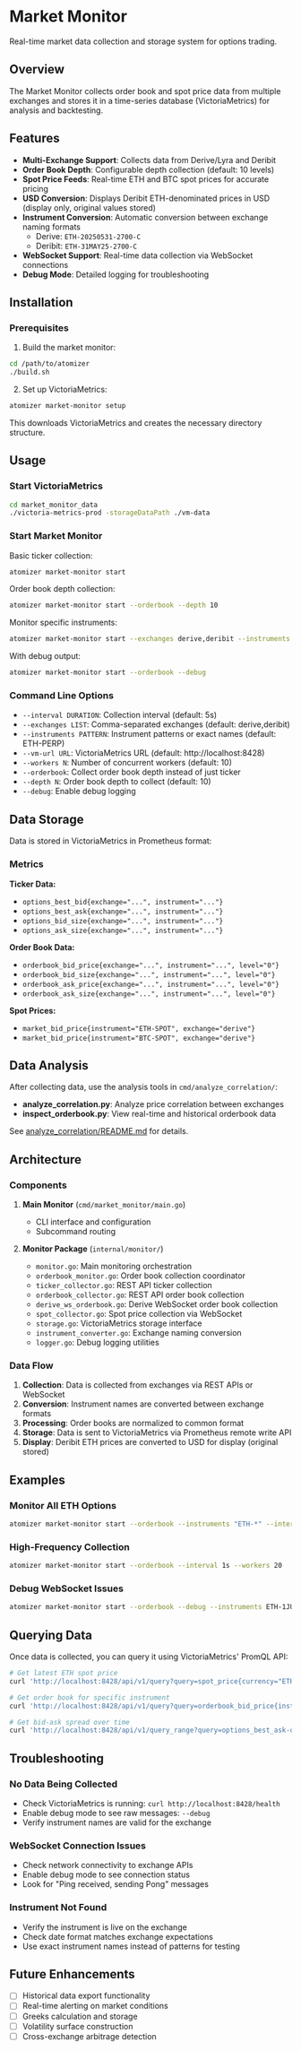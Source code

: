 # Market Monitor

Real-time market data collection and storage system for options trading.

## Overview

The Market Monitor collects order book and spot price data from multiple exchanges and stores it in a time-series database (VictoriaMetrics) for analysis and backtesting.

## Features

- **Multi-Exchange Support**: Collects data from Derive/Lyra and Deribit
- **Order Book Depth**: Configurable depth collection (default: 10 levels)
- **Spot Price Feeds**: Real-time ETH and BTC spot prices for accurate pricing
- **USD Conversion**: Displays Deribit ETH-denominated prices in USD (display only, original values stored)
- **Instrument Conversion**: Automatic conversion between exchange naming formats
  - Derive: `ETH-20250531-2700-C`
  - Deribit: `ETH-31MAY25-2700-C`
- **WebSocket Support**: Real-time data collection via WebSocket connections
- **Debug Mode**: Detailed logging for troubleshooting

## Installation

### Prerequisites

1. Build the market monitor:
```bash
cd /path/to/atomizer
./build.sh
```

2. Set up VictoriaMetrics:
```bash
atomizer market-monitor setup
```

This downloads VictoriaMetrics and creates the necessary directory structure.

## Usage

### Start VictoriaMetrics

```bash
cd market_monitor_data
./victoria-metrics-prod -storageDataPath ./vm-data
```

### Start Market Monitor

Basic ticker collection:
```bash
atomizer market-monitor start
```

Order book depth collection:
```bash
atomizer market-monitor start --orderbook --depth 10
```

Monitor specific instruments:
```bash
atomizer market-monitor start --exchanges derive,deribit --instruments ETH-*-C,BTC-*-C
```

With debug output:
```bash
atomizer market-monitor start --orderbook --debug
```

### Command Line Options

- `--interval DURATION`: Collection interval (default: 5s)
- `--exchanges LIST`: Comma-separated exchanges (default: derive,deribit)
- `--instruments PATTERN`: Instrument patterns or exact names (default: ETH-PERP)
- `--vm-url URL`: VictoriaMetrics URL (default: http://localhost:8428)
- `--workers N`: Number of concurrent workers (default: 10)
- `--orderbook`: Collect order book depth instead of just ticker
- `--depth N`: Order book depth to collect (default: 10)
- `--debug`: Enable debug logging

## Data Storage

Data is stored in VictoriaMetrics in Prometheus format:

### Metrics

**Ticker Data:**
- `options_best_bid{exchange="...", instrument="..."}`
- `options_best_ask{exchange="...", instrument="..."}`
- `options_bid_size{exchange="...", instrument="..."}`
- `options_ask_size{exchange="...", instrument="..."}`

**Order Book Data:**
- `orderbook_bid_price{exchange="...", instrument="...", level="0"}`
- `orderbook_bid_size{exchange="...", instrument="...", level="0"}`
- `orderbook_ask_price{exchange="...", instrument="...", level="0"}`
- `orderbook_ask_size{exchange="...", instrument="...", level="0"}`

**Spot Prices:**
- `market_bid_price{instrument="ETH-SPOT", exchange="derive"}`
- `market_bid_price{instrument="BTC-SPOT", exchange="derive"}`

## Data Analysis

After collecting data, use the analysis tools in `cmd/analyze_correlation/`:

- **analyze_correlation.py**: Analyze price correlation between exchanges
- **inspect_orderbook.py**: View real-time and historical orderbook data

See [analyze_correlation/README.md](../analyze_correlation/README.md) for details.

## Architecture

### Components

1. **Main Monitor** (`cmd/market_monitor/main.go`)
   - CLI interface and configuration
   - Subcommand routing

2. **Monitor Package** (`internal/monitor/`)
   - `monitor.go`: Main monitoring orchestration
   - `orderbook_monitor.go`: Order book collection coordinator
   - `ticker_collector.go`: REST API ticker collection
   - `orderbook_collector.go`: REST API order book collection
   - `derive_ws_orderbook.go`: Derive WebSocket order book collection
   - `spot_collector.go`: Spot price collection via WebSocket
   - `storage.go`: VictoriaMetrics storage interface
   - `instrument_converter.go`: Exchange naming conversion
   - `logger.go`: Debug logging utilities

### Data Flow

1. **Collection**: Data is collected from exchanges via REST APIs or WebSocket
2. **Conversion**: Instrument names are converted between exchange formats
3. **Processing**: Order books are normalized to common format
4. **Storage**: Data is sent to VictoriaMetrics via Prometheus remote write API
5. **Display**: Deribit ETH prices are converted to USD for display (original stored)

## Examples

### Monitor All ETH Options
```bash
atomizer market-monitor start --orderbook --instruments "ETH-*" --interval 10s
```

### High-Frequency Collection
```bash
atomizer market-monitor start --orderbook --interval 1s --workers 20
```

### Debug WebSocket Issues
```bash
atomizer market-monitor start --orderbook --debug --instruments ETH-1JUN25-2600-C
```

## Querying Data

Once data is collected, you can query it using VictoriaMetrics' PromQL API:

```bash
# Get latest ETH spot price
curl 'http://localhost:8428/api/v1/query?query=spot_price{currency="ETH"}'

# Get order book for specific instrument
curl 'http://localhost:8428/api/v1/query?query=orderbook_bid_price{instrument="ETH-1JUN25-2600-C"}'

# Get bid-ask spread over time
curl 'http://localhost:8428/api/v1/query_range?query=options_best_ask-options_best_bid&start=2024-01-01T00:00:00Z&end=2024-01-02T00:00:00Z&step=1m'
```

## Troubleshooting

### No Data Being Collected
- Check VictoriaMetrics is running: `curl http://localhost:8428/health`
- Enable debug mode to see raw messages: `--debug`
- Verify instrument names are valid for the exchange

### WebSocket Connection Issues
- Check network connectivity to exchange APIs
- Enable debug mode to see connection status
- Look for "Ping received, sending Pong" messages

### Instrument Not Found
- Verify the instrument is live on the exchange
- Check date format matches exchange expectations
- Use exact instrument names instead of patterns for testing

## Future Enhancements

- [ ] Historical data export functionality
- [ ] Real-time alerting on market conditions
- [ ] Greeks calculation and storage
- [ ] Volatility surface construction
- [ ] Cross-exchange arbitrage detection